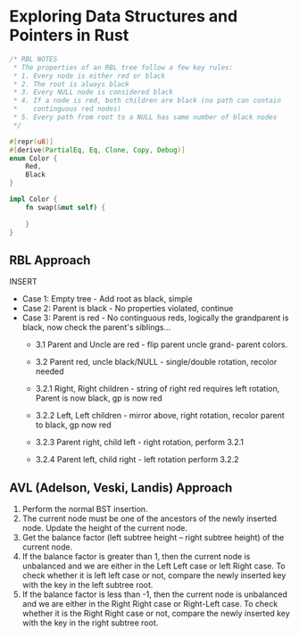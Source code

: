 # Exploring Data Structures and Pointers in Rust

```Rust
/* RBL NOTES
 * The properties of an RBL tree follow a few key rules:
 * 1. Every node is either red or black
 * 2. The root is always black
 * 3. Every NULL node is considered black
 * 4. If a node is red, both children are black (no path can contain
 *    continguous red nodes)
 * 5. Every path from root to a NULL has same number of black nodes
 */

#[repr(u8)]
#[derive(PartialEq, Eq, Clone, Copy, Debug)]
enum Color {
    Red,
    Black
}

impl Color {
    fn swap(&mut self) {
        
    }
}
```

## RBL Approach
INSERT
- Case 1: Empty tree - Add root as black, simple
- Case 2: Parent is black - No properties violated, continue
- Case 3: Parent is red - No continguous reds, logically
the grandparent is black, now check the parent's siblings...
  - 3.1 Parent and Uncle are red - flip parent uncle grand-
        parent colors.
  - 3.2 Parent red, uncle black/NULL - single/double rotation,
    recolor needed

  - 3.2.1 Right, Right children - string of right red requires
    left rotation, Parent is now black, gp is now red

  - 3.2.2 Left, Left children - mirror above, right rotation,
    recolor parent to black, gp now red

  - 3.2.3 Parent right, child left - right rotation, perform 3.2.1

  - 3.2.4 Parent left, child right - left rotation perform 3.2.2


## AVL (Adelson, Veski, Landis) Approach

1. Perform the normal BST insertion. 
2. The current node must be one of the ancestors of the newly inserted node. Update the height of the current node. 
3. Get the balance factor (left subtree height – right subtree height) of the current node. 
4. If the balance factor is greater than 1, then the current node is unbalanced and we are either in the Left Left case or left Right case. To check whether it is left left case or not, compare the newly inserted key with the key in the left subtree root. 
5. If the balance factor is less than -1, then the current node is unbalanced and we are either in the Right Right case or Right-Left case. To check whether it is the Right Right case or not, compare the newly inserted key with the key in the right subtree root.  

